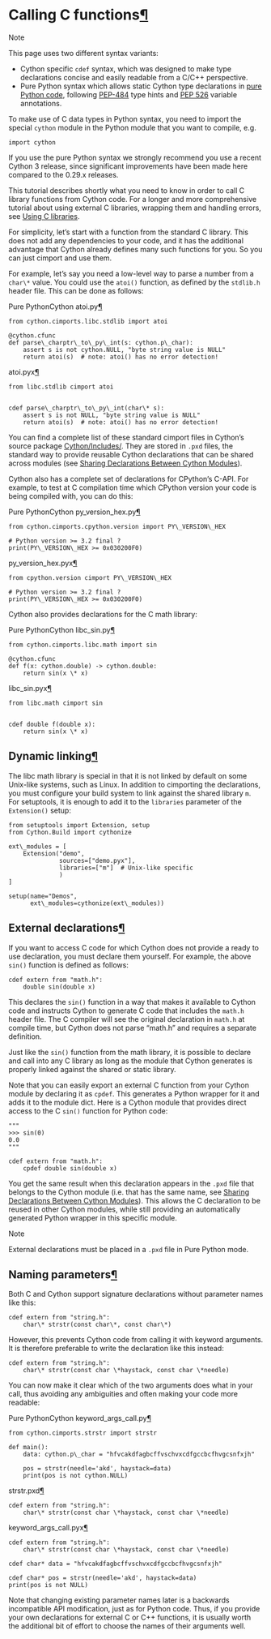 

Calling C functions[¶](#calling-c-functions "Permalink to this headline")
=========================================================================



Note


This page uses two different syntax variants:


* Cython specific `cdef` syntax, which was designed to make type declarations
concise and easily readable from a C/C++ perspective.
* Pure Python syntax which allows static Cython type declarations in
[pure Python code](pure.html#pep484-type-annotations),
following [PEP-484](https://www.python.org/dev/peps/pep-0484/) type hints
and [PEP 526](https://www.python.org/dev/peps/pep-0526/) variable annotations.


To make use of C data types in Python syntax, you need to import the special
`cython` module in the Python module that you want to compile, e.g.



```
import cython

```


If you use the pure Python syntax we strongly recommend you use a recent
Cython 3 release, since significant improvements have been made here
compared to the 0.29.x releases.



This tutorial describes shortly what you need to know in order to call
C library functions from Cython code. For a longer and more
comprehensive tutorial about using external C libraries, wrapping them
and handling errors, see [Using C libraries](clibraries.html).


For simplicity, let’s start with a function from the standard C
library. This does not add any dependencies to your code, and it has
the additional advantage that Cython already defines many such
functions for you. So you can just cimport and use them.


For example, let’s say you need a low-level way to parse a number from
a `char\*` value. You could use the `atoi()` function, as defined
by the `stdlib.h` header file. This can be done as follows:



Pure PythonCython
atoi.py[¶](#id1 "Permalink to this code")

```
from cython.cimports.libc.stdlib import atoi

@cython.cfunc
def parse\_charptr\_to\_py\_int(s: cython.p\_char):
    assert s is not cython.NULL, "byte string value is NULL"
    return atoi(s)  # note: atoi() has no error detection!

```




atoi.pyx[¶](#id2 "Permalink to this code")

```
from libc.stdlib cimport atoi


cdef parse\_charptr\_to\_py\_int(char\* s):
    assert s is not NULL, "byte string value is NULL"
    return atoi(s)  # note: atoi() has no error detection!

```




You can find a complete list of these standard cimport files in
Cython’s source package
[Cython/Includes/](https://github.com/cython/cython/tree/master/Cython/Includes).
They are stored in `.pxd` files, the standard way to provide reusable
Cython declarations that can be shared across modules
(see [Sharing Declarations Between Cython Modules](../userguide/sharing_declarations.html#sharing-declarations)).


Cython also has a complete set of declarations for CPython’s C-API.
For example, to test at C compilation time which CPython version
your code is being compiled with, you can do this:



Pure PythonCython
py\_version\_hex.py[¶](#id3 "Permalink to this code")

```
from cython.cimports.cpython.version import PY\_VERSION\_HEX

# Python version >= 3.2 final ?
print(PY\_VERSION\_HEX >= 0x030200F0)

```




py\_version\_hex.pyx[¶](#id4 "Permalink to this code")

```
from cpython.version cimport PY\_VERSION\_HEX

# Python version >= 3.2 final ?
print(PY\_VERSION\_HEX >= 0x030200F0)

```




Cython also provides declarations for the C math library:



Pure PythonCython
libc\_sin.py[¶](#id5 "Permalink to this code")

```
from cython.cimports.libc.math import sin

@cython.cfunc
def f(x: cython.double) -> cython.double:
    return sin(x \* x)

```




libc\_sin.pyx[¶](#id6 "Permalink to this code")

```
from libc.math cimport sin


cdef double f(double x):
    return sin(x \* x)

```





Dynamic linking[¶](#dynamic-linking "Permalink to this headline")
-----------------------------------------------------------------


The libc math library is special in that it is not linked by default
on some Unix-like systems, such as Linux. In addition to cimporting the
declarations, you must configure your build system to link against the
shared library `m`. For setuptools, it is enough to add it to the
`libraries` parameter of the `Extension()` setup:



```
from setuptools import Extension, setup
from Cython.Build import cythonize

ext\_modules = [
    Extension("demo",
              sources=["demo.pyx"],
              libraries=["m"]  # Unix-like specific
              )
]

setup(name="Demos",
      ext\_modules=cythonize(ext\_modules))

```




External declarations[¶](#external-declarations "Permalink to this headline")
-----------------------------------------------------------------------------


If you want to access C code for which Cython does not provide a ready
to use declaration, you must declare them yourself. For example, the
above `sin()` function is defined as follows:



```
cdef extern from "math.h":
    double sin(double x)

```


This declares the `sin()` function in a way that makes it available
to Cython code and instructs Cython to generate C code that includes
the `math.h` header file. The C compiler will see the original
declaration in `math.h` at compile time, but Cython does not parse
“math.h” and requires a separate definition.


Just like the `sin()` function from the math library, it is possible
to declare and call into any C library as long as the module that
Cython generates is properly linked against the shared or static
library.


Note that you can easily export an external C function from your Cython
module by declaring it as `cpdef`. This generates a Python wrapper
for it and adds it to the module dict. Here is a Cython module that
provides direct access to the C `sin()` function for Python code:



```
"""
>>> sin(0)
0.0
"""

cdef extern from "math.h":
    cpdef double sin(double x)

```


You get the same result when this declaration appears in the `.pxd`
file that belongs to the Cython module (i.e. that has the same name,
see [Sharing Declarations Between Cython Modules](../userguide/sharing_declarations.html#sharing-declarations)).
This allows the C declaration to be reused in other Cython modules,
while still providing an automatically generated Python wrapper in
this specific module.



Note


External declarations must be placed in a `.pxd` file in Pure
Python mode.





Naming parameters[¶](#naming-parameters "Permalink to this headline")
---------------------------------------------------------------------


Both C and Cython support signature declarations without parameter
names like this:



```
cdef extern from "string.h":
    char\* strstr(const char\*, const char\*)

```


However, this prevents Cython code from calling it with keyword
arguments. It is therefore preferable
to write the declaration like this instead:



```
cdef extern from "string.h":
    char\* strstr(const char \*haystack, const char \*needle)

```


You can now make it clear which of the two arguments does what in
your call, thus avoiding any ambiguities and often making your code
more readable:



Pure PythonCython
keyword\_args\_call.py[¶](#id7 "Permalink to this code")

```
from cython.cimports.strstr import strstr

def main():
    data: cython.p\_char = "hfvcakdfagbcffvschvxcdfgccbcfhvgcsnfxjh"

    pos = strstr(needle='akd', haystack=data)
    print(pos is not cython.NULL)

```




strstr.pxd[¶](#id8 "Permalink to this code")

```
cdef extern from "string.h":
    char\* strstr(const char \*haystack, const char \*needle)

```




keyword\_args\_call.pyx[¶](#id9 "Permalink to this code")

```
cdef extern from "string.h":
    char\* strstr(const char \*haystack, const char \*needle)

cdef char* data = "hfvcakdfagbcffvschvxcdfgccbcfhvgcsnfxjh"

cdef char* pos = strstr(needle='akd', haystack=data)
print(pos is not NULL)

```




Note that changing existing parameter names later is a backwards
incompatible API modification, just as for Python code. Thus, if
you provide your own declarations for external C or C++ functions,
it is usually worth the additional bit of effort to choose the
names of their arguments well.






